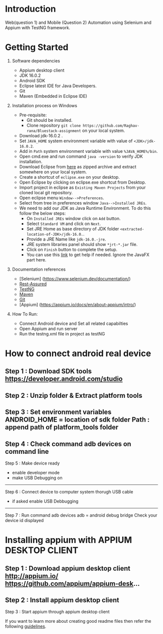 # Introduction 
Web(question 1) and Mobile (Question 2) Automation using Selenium and Appium with TestNG framework. 

# Getting Started
1.	Software dependencies
	- Appium desktop client
	- JDK 16.0.2
	- Android SDK
	- Eclipse latest IDE for Java Developers.
	- Git
	- Maven (Embedded in Eclipse IDE)
	 

2.	Installation process on Windows
	- Pre-requisite:
		- Git should be installed.
		- Clone repository `git clone https://github.com/Raghav-rana/Bluestack-assignment` on your local system.
	- Download jdk-16.0.2 .
	- Set `JAVA_HOME` system environment variable with value of `<JDK>/jdk-16.0.2`.
	- Add in `Path` system environment variable with value `%JAVA_HOME%/bin`.
	- Open cmd.exe and run command `java -version` to verify JDK installation.
	- Download Eclipse from [here](https://www.eclipse.org/downloads/download.php?file=/technology/epp/downloads/release/2021-03/R/eclipse-java-2021-03-R-win32-x86_64.zip) as zipped archive and extract somewhere on your local system.
	- Create a shortcut of `eclipse.exe` on your desktop.
	- Open Eclipse by clicking on eclipse.exe shortcut from Desktop.
	- Import project in eclipse as `Existing Maven Projects` from your cloned local git repository.
	- Open eclipse menu `Window-->Preferences`.
	- Select from tree in preferences window `Java-->Installed JREs`.
	- We need to add our JDK as Java Runtime Environment. To do this follow the below steps:
		- On `Installed JREs` window click on `Add` button.
		- Select `Standard VM` and click on `Next`.
		- Set JRE Home as base directory of JDK folder `<extracted-location-of-JDK>/jdk-16.0.`.
		- Provide a JRE Name like `jdk-16.0.-jre`.
		- JRE system libraries panel should show `*jrt-*.jar` file.
		- Click on `Finish` button to complete the setup.
		- You can use this [link](https://blogs.itemis.com/en/after-eight-eclipse-development-with-java-and-javafx) to get help if needed. Ignore the JavaFX part here. 


3.	Documentation references
	- [Selenium] (https://www.selenium.dev/documentation/)
	- [Rest-Assured](https://rest-assured.io/)
	- [TestNG](https://testng.org/doc/documentation-main.html)
	- [Maven](https://maven.apache.org/guides/)
	- [Git](https://git-scm.com/docs)
	- [Appium] (https://appium.io/docs/en/about-appium/intro/)


4.	How To Run:
	- Connect Android device and Set all related capabilties
	- Open Appium and run server
	- Run the testng.xml file in project as testNG 
	
# How to connect android real device
Step 1 : Download SDK tools
 https://developer.android.com/studio
----------------------------------------------------------------------------------
Step 2 : Unzip folder & Extract platform tools
----------------------------------------------------------------------------------
Step 3 : Set environment variables
 ANDROID_HOME = location of sdk folder
 Path : append path of platform_tools folder
----------------------------------------------------------------------------------
Step 4 : Check command adb devices on command line
----------------------------------------------------------------------------------
Step 5 : Make device ready
 - enable developer mode
 - make USB Debugging on
----------------------------------------------------------------------------------
Step 6 : Connect device to computer system thorugh USB cable
 - if asked enable USB Debbugging
----------------------------------------------------------------------------------
Step 7 : Run command adb devices
  adb = android debug bridge
 Check your device id displayed
 
# Installing appium with APPIUM DESKTOP CLIENT
Step 1 : Download appium desktop client
   http://appium.io/
   https://github.com/appium/appium-desk...
----------------------------------------------------------------------------------

Step 2 : Install appium desktop client
----------------------------------------------------------------------------------
Step 3 : Start appium through appium desktop client
	
	


If you want to learn more about creating good readme files then refer the following [guidelines](https://docs.microsoft.com/en-us/azure/devops/repos/git/create-a-readme?view=azure-devops).